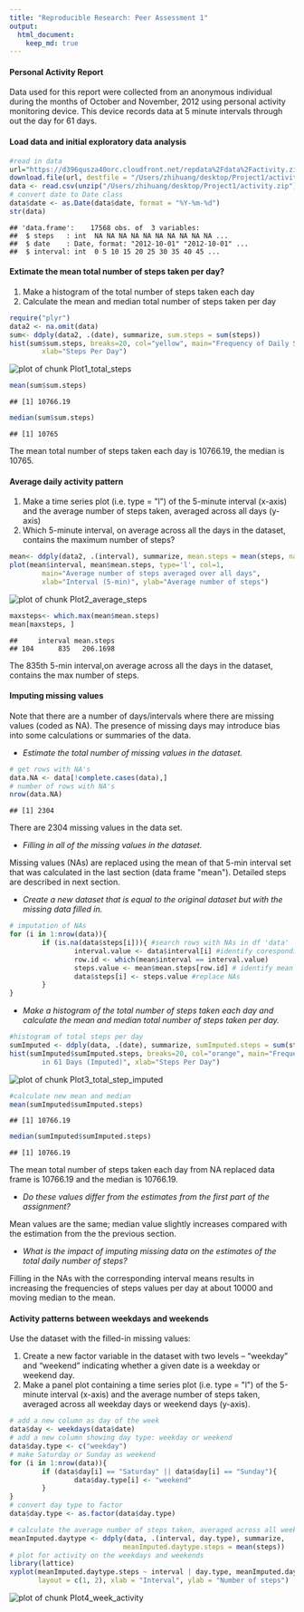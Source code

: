 ```yaml
---
title: "Reproducible Research: Peer Assessment 1"
output: 
  html_document:
    keep_md: true
---
```


#### Personal Activity Report

Data used for this report were collected from an anonymous individual during the months of October and November, 2012 using personal activity monitoring device. This device records data at 5 minute intervals through out the day for 61 days. 

#### Load data and initial exploratory data analysis


```r
#read in data
url="https://d396qusza40orc.cloudfront.net/repdata%2Fdata%2Factivity.zip"
download.file(url, destfile = "/Users/zhihuang/desktop/Project1/activity.zip", method="curl")
data <- read.csv(unzip("/Users/zhihuang/desktop/Project1/activity.zip"))
# convert date to Date class
data$date <- as.Date(data$date, format = "%Y-%m-%d") 
str(data)
```

```
## 'data.frame':	17568 obs. of  3 variables:
##  $ steps   : int  NA NA NA NA NA NA NA NA NA NA ...
##  $ date    : Date, format: "2012-10-01" "2012-10-01" ...
##  $ interval: int  0 5 10 15 20 25 30 35 40 45 ...
```

#### Extimate the mean total number of steps taken per day?

1. Make a histogram of the total number of steps taken each day
2. Calculate the mean and median total number of steps taken per day  


```r
require("plyr")
data2 <- na.omit(data)
sum<- ddply(data2, .(date), summarize, sum.steps = sum(steps))
hist(sum$sum.steps, breaks=20, col="yellow", main="Frequency of Daily Steps in 61 Days", 
        xlab="Steps Per Day")
```

![plot of chunk Plot1_total_steps](figure/Plot1_total_steps-1.png) 


```r
mean(sum$sum.steps)
```

```
## [1] 10766.19
```

```r
median(sum$sum.steps)
```

```
## [1] 10765
```
The mean total number of steps taken each day is 10766.19, the median is 10765.

#### Average daily activity pattern

1. Make a time series plot (i.e. type = "l") of the 5-minute interval (x-axis) 
and the average number of steps taken, averaged across all days (y-axis)  
2. Which 5-minute interval, on average across all the days in the dataset,
contains the maximum number of steps?  

```r
mean<- ddply(data2, .(interval), summarize, mean.steps = mean(steps, na.rm = TRUE))
plot(mean$interval, mean$mean.steps, type='l', col=1, 
        main="Average number of steps averaged over all days", 
        xlab="Interval (5-min)", ylab="Average number of steps")
```

![plot of chunk Plot2_average_steps](figure/Plot2_average_steps-1.png) 


```r
maxsteps<- which.max(mean$mean.steps)
mean[maxsteps, ]
```

```
##     interval mean.steps
## 104      835   206.1698
```

The 835th 5-min interval,on average across all the days in the dataset, contains the max number of steps.

#### Imputing missing values

Note that there are a number of days/intervals where there are missing values (coded as NA). The presence of missing days may introduce bias into some calculations or summaries of the data.

* *Estimate the total number of missing values in the dataset.*  


```r
# get rows with NA's
data.NA <- data[!complete.cases(data),]
# number of rows with NA's
nrow(data.NA)
```

```
## [1] 2304
```
There are 2304 missing values in the data set.

* *Filling in all of the missing values in the dataset.*   

Missing values (NAs) are replaced using the mean of that 5-min interval set that was calculated in the last section (data frame "mean"). Detailed steps are described in next section.  

* *Create a new dataset that is equal to the original dataset but with the missing data filled in.*    


```r
# imputation of NAs
for (i in 1:nrow(data)){
        if (is.na(data$steps[i])){ #search rows with NAs in df 'data'
                interval.value <- data$interval[i] #identify coresponding interval value
                row.id <- which(mean$interval == interval.value) 
                steps.value <- mean$mean.steps[row.id] # identify mean step value in df 'mean'
                data$steps[i] <- steps.value #replace NAs
        }
}
```

* *Make a histogram of the total number of steps taken each day and calculate the mean and median total number of steps taken per day.*         


```r
#histogram of total steps per day
sumImputed <- ddply(data, .(date), summarize, sumImputed.steps = sum(steps, na.rm = TRUE))
hist(sumImputed$sumImputed.steps, breaks=20, col="orange", main="Frequency of Daily Steps 
        in 61 Days (Imputed)", xlab="Steps Per Day")
```

![plot of chunk Plot3_total_step_imputed](figure/Plot3_total_step_imputed-1.png) 

```r
#calculate new mean and median
mean(sumImputed$sumImputed.steps)
```

```
## [1] 10766.19
```

```r
median(sumImputed$sumImputed.steps)
```

```
## [1] 10766.19
```
The mean total number of steps taken each day from NA replaced data frame is 10766.19 and the median is 10766.19.

* *Do these values differ from the estimates from the first part of the assignment?*

Mean values are the same; median value slightly increases compared with the estimation from the the previous section.  

* *What is the impact of imputing missing data on the estimates of the total daily number of steps?*

Filling in the NAs with the corresponding interval means results in increasing the frequencies of steps values per day at about 10000 and moving median to the mean.    

#### Activity patterns between weekdays and weekends

Use the dataset with the filled-in missing values:

1. Create a new factor variable in the dataset with two levels – “weekday” and “weekend” indicating whether a given date is a weekday or weekend day.  
2. Make a panel plot containing a time series plot (i.e. type = "l") of the 5-minute interval (x-axis) and the average number of steps taken, averaged across all weekday days or weekend days (y-axis).


```r
# add a new column as day of the week 
data$day <- weekdays(data$date)
# add a new column showing day type: weekday or weekend
data$day.type <- c("weekday")
# make Saturday or Sunday as weekend
for (i in 1:nrow(data)){
        if (data$day[i] == "Saturday" || data$day[i] == "Sunday"){
                data$day.type[i] <- "weekend"
        }
}
# convert day type to factor
data$day.type <- as.factor(data$day.type)
```


```r
# calculate the average number of steps taken, averaged across all weekday days or weekend days 
meanImputed.daytype <- ddply(data, .(interval, day.type), summarize, 
                            meanImputed.daytype.steps = mean(steps))
# plot for activity on the weekdays and weekends
library(lattice)
xyplot(meanImputed.daytype.steps ~ interval | day.type, meanImputed.daytype, type = "l", 
       layout = c(1, 2), xlab = "Interval", ylab = "Number of steps")
```

![plot of chunk Plot4_week_activity](figure/Plot4_week_activity-1.png) 


